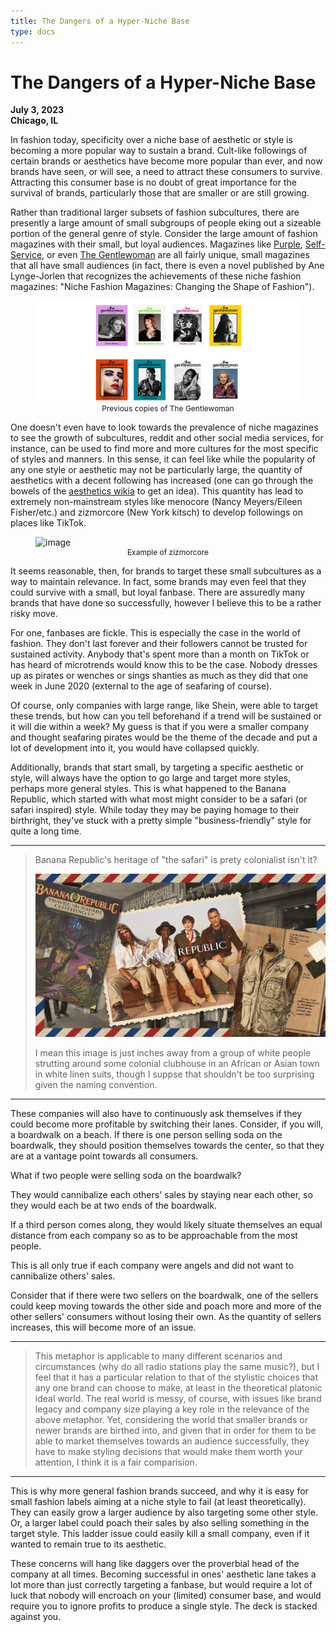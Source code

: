 ```yaml
---
title: The Dangers of a Hyper-Niche Base
type: docs
---
```


# The Dangers of a Hyper-Niche Base

**July 3, 2023**  
**Chicago, IL**

In fashion today, specificity over a niche base of aesthetic or style is becoming a more popular way to sustain a brand. Cult-like followings of certain brands or aesthetics have become more popular than ever, and now brands have seen, or will see, a need to attract these consumers to survive. Attracting this consumer base is no doubt of great importance for the survival of brands, particularly those that are smaller or are still growing. 

Rather than traditional larger subsets of fashion subcultures, there are presently a large amount of small subgroups of people eking out a sizeable portion of the general genre of style. Consider the large amount of fashion magazines with their small, but loyal audiences. Magazines like [Purple](https://purple.fr/), [Self-Service](https://selfservicemagazine.com/), or even [The Gentlewoman](https://thegentlewoman.co.uk/) are all fairly unique, small magazines that all have small audiences (in fact, there is even a novel published by Ane Lynge-Jorlen that recognizes the achievements of these niche fashion magazines: "Niche Fashion Magazines: Changing the Shape of Fashion").  

<figure>
  <img src=images/purple.png alt="image">
  <figcaption style="font-size: 12px; text-align:center;">Previous copies of The Gentlewoman</figcaption>
</figure>

One doesn't even have to look towards the prevalence of niche magazines to see the growth of subcultures, reddit and other social media services, for instance, can be used to find more and more cultures for the most specific of styles and manners. In this sense, it can feel like while the popularity of any one style or aesthetic may not be particularly large, the quantity of aesthetics with a decent following has increased (one can go through the bowels of the [aesthetics wikia](https://aesthetics.fandom.com/wiki/List_of_Aesthetics) to get an idea). This quantity has lead to extremely non-mainstream styles like menocore (Nancy Meyers/Eileen Fisher/etc.) and zizmorcore (New York kitsch) to develop followings on places like TikTok.

<figure>
  <img src="https://pyxis.nymag.com/v1/imgs/021/8b6/c3d805285bf0f81ea1ff195515e5b30b6a-0521FEA-NStyle-DSC02251-v1B.2x.rhorizontal.w900.jpg" alt="image">
  <figcaption style="font-size: 12px; text-align:center;">Example of zizmorcore</figcaption>
</figure>

It seems reasonable, then, for brands to target these small subcultures as a way to maintain relevance. In fact, some brands may even feel that they could survive with a small, but loyal fanbase. There are assuredly many brands that have done so successfully, however I believe this to be a rather risky move.

For one, fanbases are fickle. This is especially the case in the world of fashion. They don't last forever and their followers cannot be trusted for sustained activity. Anybody that's spent more than a month on TikTok or has heard of microtrends would know this to be the case. Nobody dresses up as pirates or wenches or sings shanties as much as they did that one week in June 2020 (external to the age of seafaring of course). 

Of course, only companies with large range, like Shein, were able to target these trends, but how can you tell beforehand if a trend will be sustained or it will die within a week? My guess is that if you were a smaller company and thought seafaring pirates would be the theme of the decade and put a lot of development into it, you would have collapsed quickly.

Additionally, brands that start small, by targeting a specific aesthetic or style, will always have the option to go large and target more styles, perhaps more general styles. This is what happened to the Banana Republic, which started with what most might consider to be a safari (or safari inspired) style. While today they may be paying homage to their birthright, they've stuck with a pretty simple "business-friendly" style for quite a long time. 

___
> Banana Republic's heritage of "the safari" is prety colonialist isn't it?  
>
> ![image](images/bananarepublic.jpg)  
>
> I mean this image is just inches away from a group of white people strutting around some colonial clubhouse in an African or Asian town in white linen suits, though I suppse that shouldn't be too surprising given the naming convention.  
___

These companies will also have to continuously ask themselves if they could become more profitable by switching their lanes. Consider, if you will, a boardwalk on a beach. If there is one person selling soda on the boardwalk, they should position themselves towards the center, so that they are at a vantage point towards all consumers.

What if two people were selling soda on the boardwalk?

They would cannibalize each others' sales by staying near each other, so they would each be at two ends of the boardwalk.

If a third person comes along, they would likely situate themselves an equal distance from each company so as to be approachable from the most people.

This is all only true if each company were angels and did not want to cannibalize others' sales.

Consider that if there were two sellers on the boardwalk, one of the sellers could keep moving towards the other side and poach more and more of the other sellers' consumers without losing their own. As the quantity of sellers increases, this will become more of an issue.

___
> This metaphor is applicable to many different scenarios and circumstances (why do all radio stations play the same music?), but I feel that it has a particular relation to that of the stylistic choices that any one brand can choose to make, at least in the theoretical platonic ideal world. The real world is messy, of course, with issues like brand legacy and company size playing a key role in the relevance of the above metaphor. Yet, considering the world that smaller brands or newer brands are birthed into, and given that in order for them to be able to market themselves towards an audience successfully, they have to make styling decisions that would make them worth your attention, I think it is a fair comparision.   
___

This is why more general fashion brands succeed, and why it is easy for small fashion labels aiming at a niche style to fail (at least theoretically). They can easily grow a larger audience by also targeting some other style. Or, a larger label could poach their sales by also selling something in the target style. This ladder issue could easily kill a small company, even if it wanted to remain true to its aesthetic.

These concerns will hang like daggers over the proverbial head of the company at all times. Becoming successful in ones' aesthetic lane takes a lot more than just correctly targeting a fanbase, but would require a lot of luck that nobody will encroach on your (limited) consumer base, and would require you to ignore profits to produce a single style. The deck is stacked against you.

